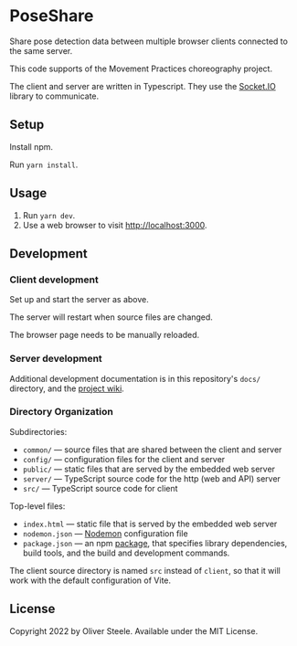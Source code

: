 # PoseShare

Share pose detection data between multiple browser clients connected to the same
server.

This code supports of the Movement Practices choreography project.

The client and server are written in Typescript. They use the
[Socket.IO](https://socket.io) library to communicate.

## Setup

Install npm.

Run `yarn install`.

## Usage

1. Run `yarn dev`.
2. Use a web browser to visit <http://localhost:3000>.

## Development

### Client development

Set up and start the server as above.

The server will restart when source files are changed.

The browser page needs to be manually reloaded.

### Server development

Additional development documentation is in this repository's `docs/` directory,
and the [project wiki](https://github.com/osteele/PoseShare/wiki/).

### Directory Organization

Subdirectories:

- `common/` — source files that are shared between the client and server
- `config/` — configuration files for the client and server
- `public/` — static files that are served by the embedded web server
- `server/` — TypeScript source code for the http (web and API) server
- `src/` — TypeScript source code for client

Top-level files:

- `index.html` — static file that is served by the embedded web server
- `nodemon.json` — [Nodemon](https://nodemon.io) configuration file
- `package.json` — an npm
  [package](https://docs.npmjs.com/cli/v6/configuring-npm/package-json), that
  specifies library dependencies, build tools, and the build and development
  commands.

The client source directory is named `src` instead of `client`, so that it will
work with the default configuration of Vite.

## License

Copyright 2022 by Oliver Steele. Available under the MIT License.
